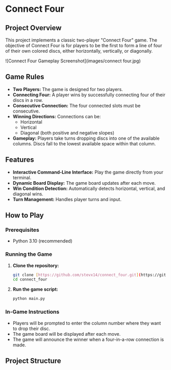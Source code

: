 # Connect Four

## Project Overview

This project implements a classic two-player "Connect Four" game. The objective of Connect Four is for players to be the first to form a line of four of their own colored discs, either horizontally, vertically, or diagonally.

![Connect Four Gameplay Screenshot](images/connect four.jpg)
## Game Rules

* **Two Players:** The game is designed for two players.
* **Connecting Four:** A player wins by successfully connecting four of their discs in a row.
* **Consecutive Connection:** The four connected slots must be consecutive.
* **Winning Directions:** Connections can be:
    * Horizontal
    * Vertical
    * Diagonal (both positive and negative slopes)
* **Gameplay:** Players take turns dropping discs into one of the available columns. Discs fall to the lowest available space within that column.

## Features

* **Interactive Command-Line Interface:** Play the game directly from your terminal.
* **Dynamic Board Display:** The game board updates after each move.
* **Win Condition Detection:** Automatically detects horizontal, vertical, and diagonal wins.
* **Turn Management:** Handles player turns and input.

## How to Play

### Prerequisites

* Python 3.10 (recommended)

### Running the Game

1.  **Clone the repository:**
    ```bash
    git clone [https://github.com/stevx14/connect_four.git](https://github.com/stevx14/connect_four.git)
    cd connect_four
    ```
   

2.  **Run the game script:**
    ```bash
    python main.py
    ```
    

### In-Game Instructions

* Players will be prompted to enter the column number where they want to drop their disc.
* The game board will be displayed after each move.
* The game will announce the winner when a four-in-a-row connection is made.

## Project Structure
